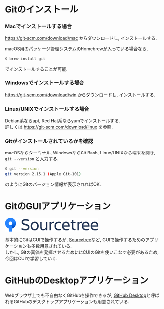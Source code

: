 # Gitのインストール

### Macでインストールする場合

https://git-scm.com/download/mac からダウンロードし, インストールする.

<!-- TODO: もう少し詳しく -->

macOS用のパッケージ管理システムのHomebrewが入っている場合なら,

```bash
$ brew install git
```

でインストールすることが可能.

### Windowsでインストールする場合

https://git-scm.com/download/win からダウンロードし, インストールする.

<!-- TODO: もう少し詳しく -->

### Linux/UNIXでインストールする場合

Debian系ならapt, Red Hat系ならyumでインストールする.  
詳しくは https://git-scm.com/download/linux を参照.

### Gitがインストールされているかを確認

macOSならターミナル, WindowsならGit Bash, Linux/UNIXなら端末を開き, `git --version` と入力する.

```bash
$ git --version
git version 2.15.1 (Apple Git-101)
```

のようにGitのバージョン情報が表示されればOK.

# GitのGUIアプリケーション

<img src="/img/003_install_git/001.png" width="300">

基本的にGitはCUIで操作するが, [Sourcetree](https://ja.atlassian.com/software/sourcetree
)など, GUIで操作するためのアプリケーションも多数用意されている.  
しかし, Gitの真価を発揮させるためにはCUIのGitを使いこなす必要があるため, 今回はCUIで学習していく.

# GitHubのDesktopアプリケーション

<!-- アイコン -->

Webブラウザ上でも不自由なくGitHubを操作できるが, [GitHub Desktop](https://desktop.github.com/)と呼ばれるGitHubのデスクトップアプリケーションも用意されている.

<!-- アイコン -->
